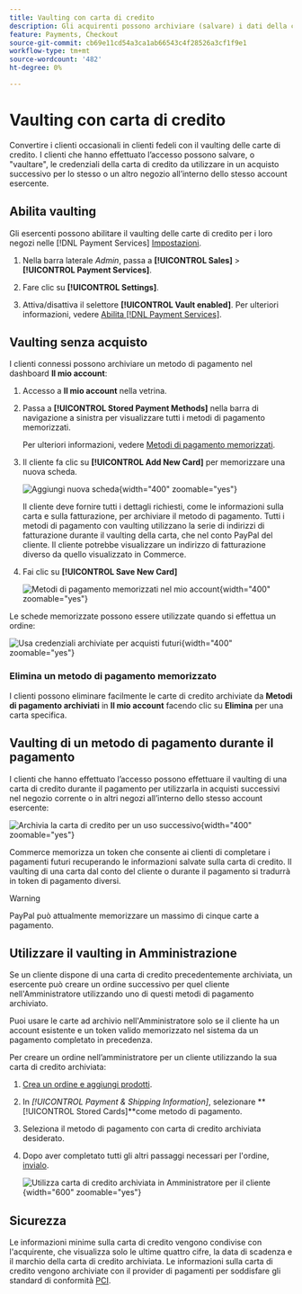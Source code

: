 ```yaml
---
title: Vaulting con carta di credito
description: Gli acquirenti possono archiviare (salvare) i dati della carta di credito per acquisti futuri.
feature: Payments, Checkout
source-git-commit: cb69e11cd54a3ca1ab66543c4f28526a3cf1f9e1
workflow-type: tm+mt
source-wordcount: '482'
ht-degree: 0%

---
```


# Vaulting con carta di credito

Convertire i clienti occasionali in clienti fedeli con il vaulting delle carte di credito. I clienti che hanno effettuato l’accesso possono salvare, o &quot;vaultare&quot;, le credenziali della carta di credito da utilizzare in un acquisto successivo per lo stesso o un altro negozio all’interno dello stesso account esercente.

## Abilita vaulting

Gli esercenti possono abilitare il vaulting delle carte di credito per i loro negozi nelle [!DNL Payment Services] [Impostazioni](settings.md#card-vaulting).

1. Nella barra laterale _Admin_, passa a **[!UICONTROL Sales]** > **[!UICONTROL Payment Services]**.

1. Fare clic su **[!UICONTROL Settings]**.

1. Attiva/disattiva il selettore **[!UICONTROL Vault enabled]**. Per ulteriori informazioni, vedere [Abilita [!DNL Payment Services]](settings.md#enable-payment-services).

## Vaulting senza acquisto

I clienti connessi possono archiviare un metodo di pagamento nel dashboard **Il mio account**:

1. Accesso a **Il mio account** nella vetrina.

1. Passa a **[!UICONTROL Stored Payment Methods]** nella barra di navigazione a sinistra per visualizzare tutti i metodi di pagamento memorizzati.

   Per ulteriori informazioni, vedere [Metodi di pagamento memorizzati](https://experienceleague.adobe.com/en/docs/commerce-admin/stores-sales/payments/stored-payment-methods).

1. Il cliente fa clic su **[!UICONTROL Add New Card]** per memorizzare una nuova scheda.

   ![Aggiungi nuova scheda](assets/add-new-card.png){width="400" zoomable="yes"}

   Il cliente deve fornire tutti i dettagli richiesti, come le informazioni sulla carta e sulla fatturazione, per archiviare il metodo di pagamento.
Tutti i metodi di pagamento con vaulting utilizzano la serie di indirizzi di fatturazione durante il vaulting della carta, che nel conto PayPal del cliente. Il cliente potrebbe visualizzare un indirizzo di fatturazione diverso da quello visualizzato in Commerce.

1. Fai clic su **[!UICONTROL Save New Card]**

   ![Metodi di pagamento memorizzati nel mio account](assets/stored-payment-methods.png){width="400" zoomable="yes"}

Le schede memorizzate possono essere utilizzate quando si effettua un ordine:

![Usa credenziali archiviate per acquisti futuri](assets/use-stored-card.png){width="400" zoomable="yes"}

### Elimina un metodo di pagamento memorizzato

I clienti possono eliminare facilmente le carte di credito archiviate da **Metodi di pagamento archiviati** in **Il mio account** facendo clic su **Elimina** per una carta specifica.

## Vaulting di un metodo di pagamento durante il pagamento

I clienti che hanno effettuato l’accesso possono effettuare il vaulting di una carta di credito durante il pagamento per utilizzarla in acquisti successivi nel negozio corrente o in altri negozi all’interno dello stesso account esercente:

![Archivia la carta di credito per un uso successivo](assets/save-card-for-later.png){width="400" zoomable="yes"}

Commerce memorizza un token che consente ai clienti di completare i pagamenti futuri recuperando le informazioni salvate sulla carta di credito. Il vaulting di una carta dal conto del cliente o durante il pagamento si tradurrà in token di pagamento diversi.

>[!WARNING]
>
> PayPal può attualmente memorizzare un massimo di cinque carte a pagamento.

## Utilizzare il vaulting in Amministrazione

Se un cliente dispone di una carta di credito precedentemente archiviata, un esercente può creare un ordine successivo per quel cliente nell&#39;Amministratore utilizzando uno di questi metodi di pagamento archiviato.

Puoi usare le carte ad archivio nell&#39;Amministratore solo se il cliente ha un account esistente e un token valido memorizzato nel sistema da un pagamento completato in precedenza.

Per creare un ordine nell’amministratore per un cliente utilizzando la sua carta di credito archiviata:

1. [Crea un ordine e aggiungi prodotti](https://experienceleague.adobe.com/docs/commerce-admin/stores-sales/point-of-purchase/assist/customer-account-create-order.html).
1. In _[!UICONTROL Payment & Shipping Information]_, selezionare **[!UICONTROL Stored Cards]**come metodo di pagamento.
1. Seleziona il metodo di pagamento con carta di credito archiviata desiderato.
1. Dopo aver completato tutti gli altri passaggi necessari per l&#39;ordine, [invialo](https://experienceleague.adobe.com/docs/commerce-admin/stores-sales/point-of-purchase/assist/customer-account-create-order.html?lang=en#step-3%3A-submit-the-order).

   ![Utilizza carta di credito archiviata in Amministratore per il cliente](assets/admin-vaultedcard.png){width="600" zoomable="yes"}

## Sicurezza

Le informazioni minime sulla carta di credito vengono condivise con l&#39;acquirente, che visualizza solo le ultime quattro cifre, la data di scadenza e il marchio della carta di credito archiviata. Le informazioni sulla carta di credito vengono archiviate con il provider di pagamenti per soddisfare gli standard di conformità [PCI](security.md#PCI-compliance).
